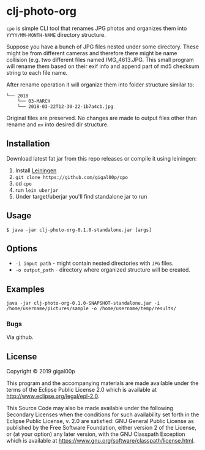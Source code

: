 # clj-photo-org

`cpo` is simple CLI tool that renames JPG photos and organizes them into `YYYY/MM-MONTH-NAME`
directory structure.

Suppose you have a bunch of JPG files nested under some directory. These might be from
different cameras and therefore there might be name collision (e.g. two different files
named IMG_4613.JPG. This small program will rename them based on their exif info and append
part of md5 checksum string to each file name.

After rename operation it will organize them into folder structure similar to:

```.
└── 2018
    └── 03-MARCH
    └── 2018-03-22T12-30-22-1b7a4cb.jpg
```

Original files are preserved. No changes are made to output files other than rename and `mv` into
desired dir structure.

## Installation

Download latest fat jar from this repo releases or compile it using leiningen:


1. Install [Leiningen](https://leiningen.org/)
2. `git clone https://github.com/gigal00p/cpo`
3. cd `cpo`
4. run `lein uberjar`
5. Under target/uberjar you'll find standalone jar to run

## Usage

    $ java -jar clj-photo-org-0.1.0-standalone.jar [args]

## Options

* `-i input path` - might contain nested directories with `JPG` files.
* `-o output_path` - directory where organized structure will be created.

## Examples

`java -jar clj-photo-org-0.1.0-SNAPSHOT-standalone.jar -i /home/username/pictures/sample -o /home/username/temp/results/`


### Bugs

Via github.

## License

Copyright © 2019 gigal00p

This program and the accompanying materials are made available under the
terms of the Eclipse Public License 2.0 which is available at
http://www.eclipse.org/legal/epl-2.0.

This Source Code may also be made available under the following Secondary
Licenses when the conditions for such availability set forth in the Eclipse
Public License, v. 2.0 are satisfied: GNU General Public License as published by
the Free Software Foundation, either version 2 of the License, or (at your
option) any later version, with the GNU Classpath Exception which is available
at https://www.gnu.org/software/classpath/license.html.
